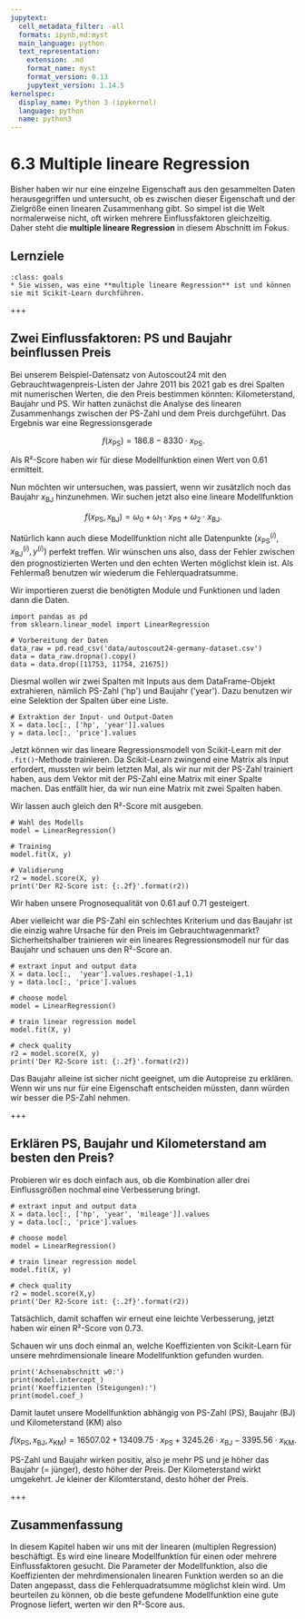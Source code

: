 ```yaml
---
jupytext:
  cell_metadata_filter: -all
  formats: ipynb,md:myst
  main_language: python
  text_representation:
    extension: .md
    format_name: myst
    format_version: 0.13
    jupytext_version: 1.14.5
kernelspec:
  display_name: Python 3 (ipykernel)
  language: python
  name: python3
---
```


# 6.3 Multiple lineare Regression

Bisher haben wir nur eine einzelne Eigenschaft aus den gesammelten Daten
herausgegriffen und untersucht, ob es zwischen dieser Eigenschaft und der
Zielgröße einen linearen Zusammenhang gibt. So simpel ist die Welt normalerweise
nicht, oft wirken mehrere Einflussfaktoren gleichzeitig. Daher steht die
**multiple lineare Regression** in diesem Abschnitt im Fokus.

## Lernziele

```{admonition} Lernziele
:class: goals
* Sie wissen, was eine **multiple lineare Regression** ist und können sie mit Scikit-Learn durchführen.
```

+++

## Zwei Einflussfaktoren: PS und Baujahr beinflussen Preis

Bei unserem Beispiel-Datensatz von Autoscout24 mit den
Gebrauchtwagenpreis-Listen der Jahre 2011 bis 2021 gab es drei Spalten mit
numerischen Werten, die den Preis bestimmen könnten: Kilometerstand, Baujahr und
PS. Wir hatten zunächst die Analyse des linearen Zusammenhangs zwischen der
PS-Zahl und dem Preis durchgeführt. Das Ergebnis war eine Regressionsgerade

$$f(x_{\text{PS}}) = 186.8 -8330 \cdot x_{\text{PS}}.$$

Als R²-Score haben wir für diese Modellfunktion einen Wert von 0.61 ermittelt.

Nun möchten wir untersuchen, was passiert, wenn wir zusätzlich noch das Baujahr
$x_{\text{BJ}}$ hinzunehmen. Wir suchen jetzt also eine lineare Modellfunktion

$$f(x_{\text{PS}}, x_{\text{BJ}}) = \omega_0 + \omega_1\cdot x_{\text{PS}} +
\omega_2\cdot x_{\text{BJ}}.$$

Natürlich kann auch diese Modellfunktion nicht alle Datenpunkte
$(x_{\text{PS}}^{(i)}, x_{\text{BJ}}^{(i)}, y^{(i)})$ perfekt treffen. Wir
wünschen uns also, dass der Fehler zwischen den prognostizierten Werten und den
echten Werten möglichst klein ist. Als Fehlermaß benutzen wir wiederum die
Fehlerquadratsumme.

Wir importieren zuerst die benötigten Module und Funktionen und laden dann die
Daten.

```{code-cell} ipython3
import pandas as pd
from sklearn.linear_model import LinearRegression

# Vorbereitung der Daten
data_raw = pd.read_csv('data/autoscout24-germany-dataset.csv')
data = data_raw.dropna().copy()
data = data.drop([11753, 11754, 21675])
```

Diesmal wollen wir zwei Spalten mit Inputs aus dem DataFrame-Objekt extrahieren,
nämlich PS-Zahl ('hp') und Baujahr ('year'). Dazu benutzen wir eine Selektion
der Spalten über eine Liste.

```{code-cell} ipython3
# Extraktion der Input- und Output-Daten
X = data.loc[:, ['hp', 'year']].values
y = data.loc[:, 'price'].values
```

Jetzt können wir das lineare Regressionsmodell von Scikit-Learn mit der
`.fit()`-Methode trainieren. Da Scikit-Learn zwingend eine  Matrix als Input
erfordert, mussten wir beim letzten Mal, als wir nur mit der PS-Zahl trainiert
haben, aus dem Vektor mit der PS-Zahl eine Matrix mit einer Spalte machen. Das
entfällt hier, da wir nun eine Matrix mit zwei Spalten haben.

Wir lassen auch gleich den R²-Score mit ausgeben.

```{code-cell} ipython3
# Wahl des Modells
model = LinearRegression()

# Training
model.fit(X, y)

# Validierung
r2 = model.score(X, y)
print('Der R2-Score ist: {:.2f}'.format(r2))
```

Wir haben unsere Prognosequalität von 0.61 auf 0.71 gesteigert.

Aber vielleicht war die PS-Zahl ein schlechtes Kriterium und das Baujahr ist die
einzig wahre Ursache für den Preis im Gebrauchtwagenmarkt? Sicherheitshalber
trainieren wir ein lineares Regressionsmodell nur für das Baujahr und schauen
uns den R²-Score an.

```{code-cell} ipython3
# extraxt input and output data
X = data.loc[:,  'year'].values.reshape(-1,1)
y = data.loc[:, 'price'].values

# choose model
model = LinearRegression()

# train linear regression model
model.fit(X, y)

# check quality
r2 = model.score(X, y)
print('Der R2-Score ist: {:.2f}'.format(r2))
```

Das Baujahr alleine ist sicher nicht geeignet, um die Autopreise zu erklären.
Wenn wir uns nur für eine Eigenschaft entscheiden müssten, dann würden wir
besser die PS-Zahl nehmen. 

+++

## Erklären PS, Baujahr und Kilometerstand am besten den Preis?

Probieren wir es doch einfach aus, ob die Kombination aller drei Einflussgrößen
nochmal eine Verbesserung bringt.

```{code-cell} ipython3
# extraxt input and output data
X = data.loc[:, ['hp', 'year', 'mileage']].values
y = data.loc[:, 'price'].values

# choose model
model = LinearRegression()

# train linear regression model
model.fit(X, y)

# check quality
r2 = model.score(X,y)
print('Der R2-Score ist: {:.2f}'.format(r2))
```

Tatsächlich, damit schaffen wir erneut eine leichte Verbesserung, jetzt haben
wir einen R²-Score von 0.73.

Schauen wir uns doch einmal an, welche Koeffizienten von Scikit-Learn für unsere
mehrdimensionale lineare Modellfunktion gefunden wurden.

```{code-cell} ipython3
print('Achsenabschnitt w0:')
print(model.intercept_)
print('Koeffizienten (Steigungen):')
print(model.coef_)
```

Damit lautet unsere Modellfunktion abhängig von PS-Zahl (PS), Baujahr (BJ) und
Kilometerstand (KM) also

$$f(x_{\text{PS}}, x_{\text{BJ}}, x_{\text{KM}}) = 16507.02 + 13409.75\cdot
x_{\text{PS}} + 3245.26 \cdot x_{\text{BJ}} - 3395.56 \cdot x_{\text{KM}}.$$

PS-Zahl und Baujahr wirken positiv, also je mehr PS und je höher das Baujahr (=
jünger), desto höher der Preis. Der Kilometerstand wirkt umgekehrt. Je kleiner
der Kilomterstand, desto höher der Preis.

+++

## Zusammenfassung

In diesem Kapitel haben wir uns mit der linearen (multiplen Regression)
beschäftigt. Es wird eine lineare Modellfunktion für einen oder mehrere
Einflussfaktoren gesucht. Die Parameter der Modellfunktion, also die
Koeffizienten der mehrdimensionalen linearen Funktion werden so an die Daten
angepasst, dass die Fehlerquadratsumme möglichst klein wird. Um beurteilen zu
können, ob die beste gefundene Modellfunktion eine gute Prognose liefert, werten
wir den R²-Score aus.
